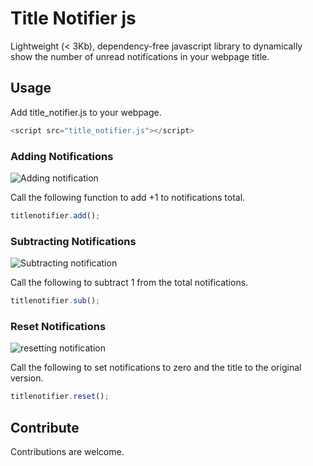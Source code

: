 # Title Notifier js

Lightweight (< 3Kb), dependency-free javascript library to dynamically show the number of unread notifications in your webpage title.

## Usage

Add title_notifier.js to your webpage.

```javascript
<script src="title_notifier.js"></script>
```

### Adding Notifications

![Adding notification](http://www.frontendjournal.com/wp-content/uploads/2014/04/notification_total_3.png)

Call the following function to add +1 to notifications total.

```javascript
titlenotifier.add();
```

### Subtracting Notifications

![Subtracting notification](http://www.frontendjournal.com/wp-content/uploads/2014/04/notification_total_2.png)

Call the following to subtract 1 from the total notifications.

```javascript
titlenotifier.sub();
```

### Reset Notifications

![resetting notification](http://www.frontendjournal.com/wp-content/uploads/2014/04/notification_total_zero.png)

Call the following to set notifications to zero and the title to the original version.

```javascript
titlenotifier.reset();
```


## Contribute

Contributions are welcome.

